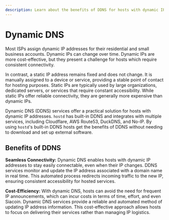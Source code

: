 ```yaml
---
description: Learn about the benefits of DDNS for hosts with dynamic IP addresses
---
```


# Dynamic DNS

Most ISPs assign dynamic IP addresses for their residential and small business accounts. Dynamic IPs can change over time. Dynamic IPs are more cost-effective, but they present a challenge for hosts which require consistent connectivity.

In contrast, a static IP address remains fixed and does not change. It is manually assigned to a device or service, providing a stable point of contact for hosting purposes. Static IPs are typically used by large organizations, dedicated servers, or services that require constant accessibility. While static IPs offer reliable connectivity, they are generally more expensive than dynamic IPs.

Dynamic DNS (DDNS) services offer a practical solution for hosts with dynamic IP addresses. `hostd` has built-in DDNS and integrates with multiple services, including Cloudflare, AWS Route53, DuckDNS, and No-IP. By using `hostd`'s built-in DDNS hosts get the benefits of DDNS without needing to download and set up external software.

## Benefits of DDNS

**Seamless Connectivity:** Dynamic DNS enables hosts with dynamic IP addresses to stay easily connectable, even when their IP changes. DDNS services monitor and update the IP address associated with a domain name in real time. This automated process redirects incoming traffic to the new IP, ensuring consistent accessibility for hosted services.

**Cost-Efficiency:** With dynamic DNS, hosts can avoid the need for frequent IP announcements, which can incur costs in terms of time, effort, and even Siacoin. Dynamic DNS services provide a reliable and automated method of updating IP address information. This cost-effective approach allows hosts to focus on delivering their services rather than managing IP logistics.
